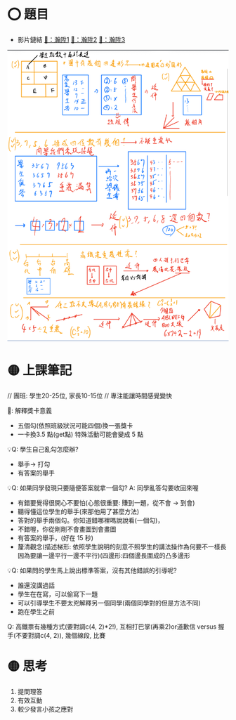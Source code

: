 # ⭕ 題目

- 影片鏈結
  [🔗：瀚陞1](https://www.youtube.com/watch?v=i5RXXHMRyzU)
  [🔗：瀚陞2](https://www.youtube.com/watch?v=U9B-5QHi5K0)
  [🔗：瀚陞3](https://www.youtube.com/watch?v=F547L07feMA)

![Imgur](../math-docs-images/寰宇觀課/250704.JPEG)

# 🟡 上課筆記

// 團班: 學生20-25位, 家長10-15位
// 專注能讓時間感覺變快

📌: 解釋獎卡意義

- 五個勾(依照班級狀況可能四個)換一張獎卡
- 一卡換3.5 點(get點) 特殊活動可能會變成 5 點

💡Q: 學生自己亂勾怎麼辦?

- 舉手-> 打勾
- 有答案的舉手

💡Q: 如果同學發現只要隨便答案就拿一個勾? A: 同學亂答勾要收回來喔

- 有錯要覺得很開心不要怕(心態很重要: 賺到一題，從不會 -> 到會)
- 聽得懂這位學生的舉手(來那他用了甚麼方法)
- 答對的舉手兩個勾。你知道錯哪裡嗎說說看(一個勾)，
- 不錯喔，你從剛剛不會畫圖到會畫圖
- 有答案的舉手，(好在 15 秒)
- 釐清觀念(描述梯形: 依照學生說明的刻意不照學生的講法操作為何要不一樣長因為要讓一邊平行一邊不平行)(四邊形:四個邊長圍成的凸多邊形

💡Q: 如果問的學生馬上說出標準答案，沒有其他錯誤的引導呢?

- 誰還沒講過話
- 學生在在寫，可以偷寫下一題
- 可以引導學生不要太兇解釋另一個同學(兩個同學對的但是方法不同)
- 跑在學生之前

Q: 高鐵票有幾種方式(要對調c(4, 2)\*2!), 互相打巴掌(再乘2)or道歉信 versus 握手(不要對調c(4, 2)), 幾個線段, 比賽

# 🟡 思考

1. 提問理答
2. 有效互動
3. 較少發言小孩之應對
